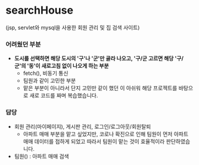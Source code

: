 # searchHouse
(jsp, servlet와 mysql을 사용한 회원 관리 및 집 검색 사이트)

### 어려웠던 부분
- <b>도시를 선택하면 해당 도시의 '구'나 '군'만 골라 나오고, '구/군 고르면 해당 '구/군'의 '동'이 새로고침 없이 나오게 하는 부분</b>
  - fetch(), 비동기 통신
  - 팀원과 같이 고민한 부분
  - 맡은 부분이 아니라서 단지 고민만 같이 했던 이 아쉬워 해당 프로젝트를 바탕으로 새로 코드를 짜며 복습했습니다.

### 담당
- 회원 관리(마이페이지), 게시판 관리, 로그인/로그아웃/회원탈퇴
  - 아파트 매매 부분을 맡고 싶었지만, 코로나 확진으로 인해 팀원이 먼저 아파트 매매 데이터를 접하게 되었고 따라서 팀원이 맡는 것이 효율적이라 판단하였습니다.
- 팀원() : 아파트 매매 검색

